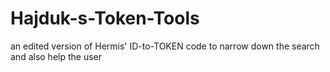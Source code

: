 # Hajduk-s-Token-Tools
an edited version of Hermis' ID-to-TOKEN code to narrow down the search and also help the user
